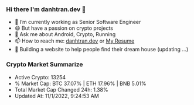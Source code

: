 ### Hi there I'm danhtran.dev 👋

- 🔭 I’m currently working as Senior Software Engineer
- 😄 But have a passion on crypto projects
- 💬 Ask me about Android, Crypto, Running 
- 📫 How to reach me: <a href="https://danhtran.dev" target="_blank">danhtran.dev</a> or <a href="Dan-Resume.pdf" target="_blank">My Resume</a>
- 🌱 Building a website to help people find their dream house (updating ...)

### Crypto Market Summarize
- Active Crypto: 13254
- % Market Cap: BTC 37.07% | ETH 17.96% | BNB 5.01%
- Total Market Cap Changed 24h: 1.38%
- Updated At: 11/1/2022, 9:24:53 AM
